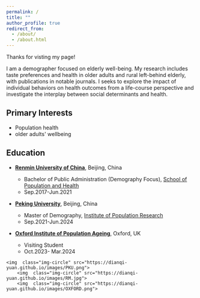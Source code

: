 ```yaml
---
permalink: /
title: ""
author_profile: true
redirect_from: 
  - /about/
  - /about.html
---
```


Thanks for visting my page! 

I am a demographer focused on elderly well-being. My research includes taste preferences and health in older adults and rural left-behind elderly, with publications in notable journals. I seeks to explore the impact of individual behaviors on health outcomes from a life-course perspective and investigate the interplay between social determinants and health. 

Primary Interests
------
- Population health
- older adults' wellbeing

Education
------

- **[Renmin University of China](https://en.ruc.edu.cn/)**, Beijing, China
  - Bachelor of Public Administration (Demography Focus), [School of Population and Health](http://sph.ruc.edu.cn/index.htm)
  - Sep.2017-Jun.2021  

- **[Peking University](https://english.pku.edu.cn/)**, Beijing, China
  - Master of Demography, [Institute of Population Research](https://ipr.pku.edu.cn/)   
  - Sep.2021-Jun.2024
                 

- **[Oxford Institute of Population Ageing](https://www.ageing.ox.ac.uk/)**, Oxford, UK
  -  Visiting Student   
  -  Oct.2023- Mar.2024
                                                                         
<div class="text-center">
<div class="row">

	<img  class="img-circle" src="https://dianqi-yuan.github.io/images/PKU.png">
        <img  class="img-circle" src="https://dianqi-yuan.github.io/images/RM.jpg">
        <img  class="img-circle" src="https://dianqi-yuan.github.io/images/OXFORD.png">
	

</div></div>


<style>
    .img-size {
        width: 100px; /* 你可以根据需要调整这个值 */
        height: 100px; /* 你可以根据需要调整这个值 */
        object-fit: cover; /* 保证图片比例一致 */
    }
</style>
